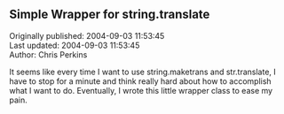 ## Simple Wrapper for string.translate  
Originally published: 2004-09-03 11:53:45  
Last updated: 2004-09-03 11:53:45  
Author: Chris Perkins  
  
It seems like every time I want to use string.maketrans and str.translate, I have to stop for a minute and think really hard about how to accomplish what I want to do.  Eventually, I wrote this little wrapper class to ease my pain.
